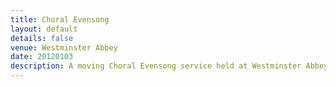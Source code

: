 ```yaml
---
title: Choral Evensong
layout: default
details: false
venue: Westminster Abbey
date: 20120103
description: A moving Choral Evensong service held at Westminster Abbey on January 3, 2012, featuring traditional Anglican music and liturgy in a historic setting.
---
```

